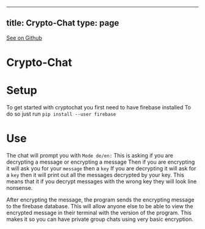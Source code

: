 
---
title: Crypto-Chat
type: page
---

[See on Github](https://github.com/jakeroggenbuck/Crypto-Chat/)

# Crypto-Chat

# Setup
To get started with cryptochat you first need to have firebase installed
To do so just run `pip install --user firebase`

# Use
The chat will prompt you with `Mode de/en:`
This is asking if you are decrypting a message or encrypting a message
Then if you are encrypting it will ask you for your `message` then a `key`
If you are decrypting it will ask for a `key` then it will print out all the messages decrypted by your key.
This means that it if you decrypt messages with the wrong key they will look line nonsense.

After encrypting the message, the program sends the encrypting message to the firebase database.
This will allow anyone else to be able to view the encrypted message in their terminal with the version of the program. This makes it so you can have private group chats using very basic encryption.
